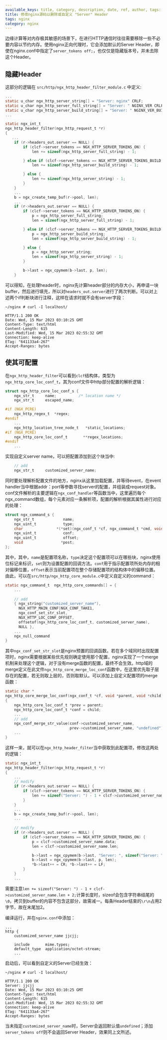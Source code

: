 ```yaml
---
available_keys: title, category, description, date, ref, author, tags: List
title: 修改nginx源码以删除或自定义 "Server" Header
tags: nginx
category: nginx
---
```

边缘计算等对内存极其敏感的场景下，在进行HTTP通信时往往需要移除一些不必要内容以节约内存。使用nginx正向代理时，它会添加默认的Server Header，即使在nginx.conf中指定了```server_tokens off;```，也仅仅是隐藏版本号，并未去除这个Header。

## 隐藏Header

这部分的逻辑在 ```src/http/ngx_http_header_filter_module.c``` 中定义:
```C
...
static u_char ngx_http_server_string[] = "Server: nginx" CRLF;
static u_char ngx_http_server_full_string[] = "Server: " NGINX_VER CRLF;
static u_char ngx_http_server_build_string[] = "Server: " NGINX_VER_BUILD CRLF;
...

static ngx_int_t
ngx_http_header_filter(ngx_http_request_t *r)
{
   ...
    if (r->headers_out.server == NULL) {
        if (clcf->server_tokens == NGX_HTTP_SERVER_TOKENS_ON) {
            len += sizeof(ngx_http_server_full_string) - 1;

        } else if (clcf->server_tokens == NGX_HTTP_SERVER_TOKENS_BUILD) {
            len += sizeof(ngx_http_server_build_string) - 1;

        } else {
            len += sizeof(ngx_http_server_string) - 1;
        }
    }
    ...
    b = ngx_create_temp_buf(r->pool, len);
    ...
    if (r->headers_out.server == NULL) {
        if (clcf->server_tokens == NGX_HTTP_SERVER_TOKENS_ON) {
            p = ngx_http_server_full_string;
            len = sizeof(ngx_http_server_full_string) - 1;

        } else if (clcf->server_tokens == NGX_HTTP_SERVER_TOKENS_BUILD) {
            p = ngx_http_server_build_string;
            len = sizeof(ngx_http_server_build_string) - 1;

        } else {
            p = ngx_http_server_string;
            len = sizeof(ngx_http_server_string) - 1;
        }

        b->last = ngx_cpymem(b->last, p, len);
    }
```
可以得知，在处理header时，nginx先计算header部分的内存大小，再申请一块buffer，然后进行填充，所以对```headers_out.server```进行了两次判断。可以对上述两个if判断块进行注释，这样在请求时就不会有server字段：
```shell
~/nginx # curl -I localhost/

HTTP/1.1 200 OK
Date: Wed, 15 Mar 2023 03:10:25 GMT
Content-Type: text/html
Content-Length: 615
Last-Modified: Wed, 15 Mar 2023 02:55:32 GMT
Connection: keep-alive
ETag: "641133a4-267"
Accept-Ranges: bytes
```

## 使其可配置

在```ngx_http_header_filter```可以看到```clcf```结构体，类型为```ngx_http_core_loc_conf_t```，其为conf文件中http部分配置的解析逻辑：
```C
struct ngx_http_core_loc_conf_s {
    ngx_str_t     name;          /* location name */
    ngx_str_t     escaped_name;

#if (NGX_PCRE)
    ngx_http_regex_t  *regex;
#endif
    ...
    ngx_http_location_tree_node_t   *static_locations;
#if (NGX_PCRE)
    ngx_http_core_loc_conf_t       **regex_locations;
#endif
    ...
```
实现自定义server name，可以把配置添加到这个块当中:
```C
    // add
    ngx_str_t     customized_server_name;
```
同时要处理解析配置文件的地方，nginx从这里加载配置，并等待event，在event handler当中根据addr：port等参数寻找server的配置，并组装成request对象。conf文件解析的主要逻辑在```ngx_conf_handler```等函数当中，这里遍历每个ngx_command数组，每个元素对应一条解析项，配置的解析根据其属性进行对应的处理：
```C
struct ngx_command_s {
    ngx_str_t             name;
    ngx_uint_t            type;
    char               *(*set)(ngx_conf_t *cf, ngx_command_t *cmd, void *conf);
    ngx_uint_t            conf;
    ngx_uint_t            offset;
    void                 *post;
};
```
其中，其中，`name`是配置项名称，`type`决定这个配置项可以在哪些块，nginx使用位标记来标识，`set`则为设置配置的回调方法。`conf`用于指示配置项所处内存的相对偏移位置，`offset`表示当前配置项在整个存储配置项的结构体中的偏移位置。由此，可以在```src/http/ngx_http_core_module.c```中定义自定义的command：
```C
static ngx_command_t  ngx_http_core_commands[] = {
    ...
    
    // add
    { ngx_string("customized_server_name"),
      NGX_HTTP_MAIN_CONF|NGX_CONF_TAKE1,
      ngx_conf_set_str_slot,
      NGX_HTTP_LOC_CONF_OFFSET,
      offsetof(ngx_http_core_loc_conf_t, customized_server_name),
      NULL },
    ...
    ngx_null_command
}
```
其中`ngx_conf_set_str_slot`是nginx预置的回调函数。若在多个域同时出现配置项时，nginx需要根据某些优先规则确定使用那个配置，nginx实现了一个merge机制来处理这个逻辑，对于没有merge函数的配置，最终不会生效。http域的merge定义在此文件```ngx_http_core_merge_loc_conf```函数中，在这里优先取子层存在的配置，若无则取上层的，否则取默认。可以添加上自定义配置项的merge函数：
```C
static char *
ngx_http_core_merge_loc_conf(ngx_conf_t *cf, void *parent, void *child)
{
    ngx_http_core_loc_conf_t *prev = parent;
    ngx_http_core_loc_conf_t *conf = child;
    ...
    // add
    ngx_conf_merge_str_value(conf->customized_server_name,
                             prev->customized_server_name, "undefined");
    ...
}
```
这样一来，就可以在`ngx_http_header_filter`当中获取到此配置项，修改这两处的逻辑：
```C
static ngx_int_t
ngx_http_header_filter(ngx_http_request_t *r)
{
    ...
    // modify
    if (r->headers_out.server == NULL) {
        if (clcf->server_tokens == NGX_HTTP_SERVER_TOKENS_ON) {
            len += sizeof("Server: ") - 1 + clcf->customized_server_name.len + 2;
        }
    }
    ...
    b = ngx_create_temp_buf(r->pool, len);
    ...
    
    // modify
    if (r->headers_out.server == NULL) {
        if (clcf->server_tokens == NGX_HTTP_SERVER_TOKENS_ON) {
            p = clcf->customized_server_name.data;
            len = clcf->customized_server_name.len;

            b->last = ngx_cpymem(b->last, "Server: ", sizeof("Server: ") - 1);
            b->last = ngx_cpymem(b->last, p, len);
            *b->last++ = CR; *b->last++ = LF;
        }
    }
    ...
```
需要注意```len += sizeof("Server: ") - 1 + clcf->customized_server_name.len + 2;```计算长度时，sizeof会包含字符串结尾的`\0`，拷贝到buffer的内容不包含这部分，故需减一。每条Header结束的`\r\n`占用2字节，故在末尾加2。

编译运行，并在`nginx.conf`中添加：
```
...
http {
    customized_server_name jjcjj;
    
    include       mime.types;
    default_type  application/octet-stream;
    ...
```
启动后，可以看到自定义的Server已经生效：
```shell
~/nginx # curl -I localhost/

HTTP/1.1 200 OK
Server: jjcjj
Date: Wed, 15 Mar 2023 03:10:25 GMT
Content-Type: text/html
Content-Length: 615
Last-Modified: Wed, 15 Mar 2023 02:55:32 GMT
Connection: keep-alive
ETag: "641133a4-267"
Accept-Ranges: bytes
```
当未指定`customized_server_name`时，Server会返回默认值`undefined`；添加`server_tokens off`则不会返回Server Header，效果同上文所述。
